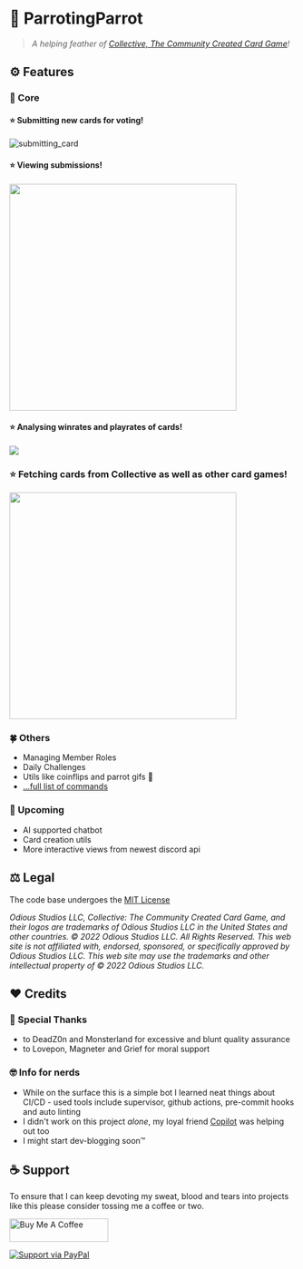 # 🦜 ParrotingParrot

>_A helping feather of [Collective, The Community Created Card Game](https://www.collective.gg/)!_

## :gear: Features

### 🥇 Core

#### ⭐ Submitting new cards for voting!

<!-- used ScreenToGif for capturing this  -->
![submitting_card](https://user-images.githubusercontent.com/44639352/204095168-5606cc74-2ace-4fde-a3fb-03aa35af247e.gif)

#### ⭐ Viewing submissions!

<img src="https://i.imgur.com/XkUDM96.png" width=400/>

#### ⭐ Analysing winrates and playrates of cards!

<img src="https://i.imgur.com/IHruxhG.png" />

### ⭐ Fetching cards from Collective as well as other card games!

<img src="https://i.imgur.com/nrA7WDy.png" width=400 />

### 🍀 Others

* Managing Member Roles
* Daily Challenges
* Utils like coinflips and parrot gifs 🦜
* [...full list of commands](COMMAND_LIST.md)

### 🚀 Upcoming

* AI supported chatbot
* Card creation utils
* More interactive views from newest discord api

## ⚖️ Legal

The code base undergoes the [MIT License](https://github.com/sebakocz/collective-deck-codes/blob/main/LICENCE.md)

_Odious Studios LLC, Collective: The Community Created Card Game, and their logos are trademarks of Odious Studios LLC in the United States and other countries. © 2022 Odious Studios LLC. All Rights Reserved. This web site is not affiliated with, endorsed, sponsored, or specifically approved by Odious Studios LLC. This web site may use the trademarks and other intellectual property of © 2022 Odious Studios LLC._

## :heart: Credits

### 👏 Special Thanks

* to DeadZ0n and Monsterland for excessive and blunt quality assurance
* to Lovepon, Magneter and Grief for moral support

### 🤓 Info for nerds

* While on the surface this is a simple bot I learned neat things about CI/CD - used tools include supervisor, github actions, pre-commit hooks and auto linting
* I didn't work on this project _alone_, my loyal friend [Copilot](https://github.com/features/copilot) was helping out too
* I might start dev-blogging soon™

## :coffee: Support

To ensure that I can keep devoting my sweat, blood and tears into projects like this please consider tossing me a coffee or two.
 
<a href="https://www.buymeacoffee.com/sevas" target="_blank"><img src="https://cdn.buymeacoffee.com/buttons/default-orange.png" alt="Buy Me A Coffee" height="41" width="174"></a>

[![Support via PayPal](https://cdn.rawgit.com/twolfson/paypal-github-button/1.0.0/dist/button.svg)](https://www.paypal.me/sebascripts/)
